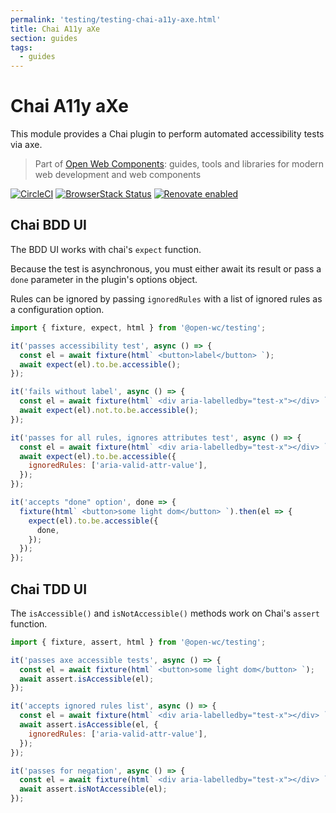 ```yaml
---
permalink: 'testing/testing-chai-a11y-axe.html'
title: Chai A11y aXe
section: guides
tags:
  - guides
---
```


# Chai A11y aXe

This module provides a Chai plugin to perform automated accessibility tests via axe.

> Part of [Open Web Components](https://github.com/open-wc/open-wc/): guides, tools and libraries for modern web development and web components

[![CircleCI](https://circleci.com/gh/open-wc/open-wc.svg?style=shield)](https://circleci.com/gh/open-wc/open-wc)
[![BrowserStack Status](https://www.browserstack.com/automate/badge.svg?badge_key=M2UrSFVRang2OWNuZXlWSlhVc3FUVlJtTDkxMnp6eGFDb2pNakl4bGxnbz0tLUE5RjhCU0NUT1ZWa0NuQ3MySFFWWnc9PQ==--86f7fac07cdbd01dd2b26ae84dc6c8ca49e45b50)](https://www.browserstack.com/automate/public-build/M2UrSFVRang2OWNuZXlWSlhVc3FUVlJtTDkxMnp6eGFDb2pNakl4bGxnbz0tLUE5RjhCU0NUT1ZWa0NuQ3MySFFWWnc9PQ==--86f7fac07cdbd01dd2b26ae84dc6c8ca49e45b50)
[![Renovate enabled](https://img.shields.io/badge/renovate-enabled-brightgreen.svg)](https://renovatebot.com/)

## Chai BDD UI

The BDD UI works with chai's `expect` function.

Because the test is asynchronous, you must either await its result or pass a `done` parameter in the plugin's options object.

Rules can be ignored by passing `ignoredRules` with a list of ignored rules as a configuration option.

```js
import { fixture, expect, html } from '@open-wc/testing';

it('passes accessibility test', async () => {
  const el = await fixture(html` <button>label</button> `);
  await expect(el).to.be.accessible();
});

it('fails without label', async () => {
  const el = await fixture(html` <div aria-labelledby="test-x"></div> `);
  await expect(el).not.to.be.accessible();
});

it('passes for all rules, ignores attributes test', async () => {
  const el = await fixture(html` <div aria-labelledby="test-x"></div> `);
  await expect(el).to.be.accessible({
    ignoredRules: ['aria-valid-attr-value'],
  });
});

it('accepts "done" option', done => {
  fixture(html` <button>some light dom</button> `).then(el => {
    expect(el).to.be.accessible({
      done,
    });
  });
});
```

## Chai TDD UI

The `isAccessible()` and `isNotAccessible()` methods work on Chai's `assert` function.

```js
import { fixture, assert, html } from '@open-wc/testing';

it('passes axe accessible tests', async () => {
  const el = await fixture(html` <button>some light dom</button> `);
  await assert.isAccessible(el);
});

it('accepts ignored rules list', async () => {
  const el = await fixture(html` <div aria-labelledby="test-x"></div> `);
  await assert.isAccessible(el, {
    ignoredRules: ['aria-valid-attr-value'],
  });
});

it('passes for negation', async () => {
  const el = await fixture(html` <div aria-labelledby="test-x"></div> `);
  await assert.isNotAccessible(el);
});
```
